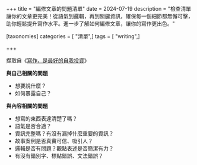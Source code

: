 +++
title = "編修文章的問題清單"
date = 2024-07-19
description = "檢查清單讓你的文章更完美！從語氣到邏輯，再到關鍵資訊，確保每一個細節都無懈可擊，助你輕鬆提升寫作水平。進一步了解如何編修文章，讓你的寫作更出色。"

[taxonomies]
categories = [ "清單",]
tags = [ "writing",]

+++

擷取自《[寫作，是最好的自我投資](@/reading-notes/writing-is-the-best-self-investment/index.md)》


**與自己相關的問題**
- 想要說什麼？
- 如何暴露自己？

**與內容相關的問題**
- 想寫的東西表達清楚了嗎？
- 語氣是否合適？
- 資訊完整嗎？有沒有漏掉什麼重要的資訊？
- 故事案例是否真實可信、吸引人？
- 邏輯是否有問題？觀點表述是否簡潔有力？
- 有沒有錯別字、標點錯誤、文法錯誤？
